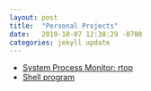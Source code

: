 ```yaml
---
layout: post
title:  "Personal Projects"
date:   2019-10-07 12:38:29 -0700
categories: jekyll update
---
```


* [System Process Monitor: rtop](https://kasliwalr.github.io/rtop)
* [Shell program](https://github.com/kasliwalr/intro_os_course/tree/master/project_assignments/p2a)




